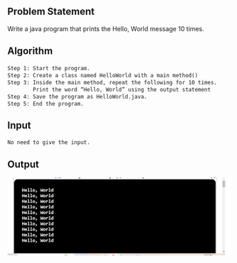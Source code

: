 ## Problem Statement

Write a java program that prints the Hello, World message 10 times.

## Algorithm

	Step 1:	Start the program.
	Step 2: Create a class named HelloWorld with a main method()
	Step 3: Inside the main method, repeat the following for 10 times. 
			Print the word “Hello, World” using the output statement   
	Step 4: Save the program as HelloWorld.java.
	Step 5: End the program.

## Input

	No need to give the input.

## Output

![Alt text](image.png)
 

